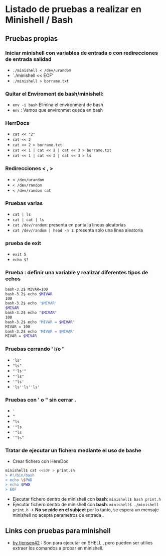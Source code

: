 # Listado de pruebas a realizar en Minishell / Bash

## Pruebas propias 

### Iniciar minishell con variables de entrada o con redirecciones de entrada salidad

- `./minishell < /dev/urandom`
- `./minishell << EOF'
- `./minishell > borrame.txt`

### Quitar el Enviroment de bash/minishell:

- `env -i bash`   Elimina el environment de bash
- `env`		: Vamos que environmet queda en bash

### HerrDocs

- `cat << "2"`
- `cat << 2`
- `cat << 2 > borrame.txt`
- `cat << 1 | cat << 2 | cat << 3 > borrame.txt`
- `cat << 1 | cat << 2 | cat << 3 > ls`

### Redirecciones < ,  >
- `< /dev/urandom`
- `< /dev/random`
- `< /dev/random cat`

### Pruebas varias
- `cat | ls`
- `cat | cat | ls`
- `cat /dev/random`: presenta en pantalla lineas aleatorias
- `cat /dev/random | head -n 1`:  presenta solo una línea aleatoria

### prueba de exit
	
- `exit 5`
- `echo $?`

### Prueba : definir una variable y realizar diferentes tipos de echos

```sh
bash-3.2$ MIVAR=100
bash-3.2$ echo $MIVAR
100
bash-3.2$ echo '$MIVAR'
$MIVAR
bash-3.2$ echo "$MIVAR"
100
bash-3.2$ echo "MIVAR = $MIVAR"
MIVAR = 100
bash-3.2$ echo 'MIVAR = $MIVAR'
MIVAR = $MIVAR
```

### Pruebas cerrando ' i/o "

- `'ls'`
- `"ls"`
- `"'ls'"`
- `"'ls"`
- `'"ls'`
- `'ls''ls''ls'`

### Pruebas con ' o " sin cerrar .

- `'`
- `"`
- `"ls`
- `'"ls`
- `'"ls`
- `'"ls"`

### Tratar de ejecutar un fichero mediante el uso de bashe 

- Crear fichero con HereDoc

```sh
minishell$ cat <<EOF > print.sh
> #!/bin/bash
> echo \$PWD
> echo $PWD
> EOF
```

- Ejecutar fichero dentro de minishell con **bash**: `minishell$ bash print.h`
- Ejecutar fichero dentro de minishell con **bash**: `minishell$ ./minishell  print.h` -> **No se pide en el subject** por lo tanto, se espera un mensaje minishell no acepta parametros de entrada .


## Links con pruebas para minishell

- [by tjensen42](https://github.com/tjensen42/42-minishell) : Son para ejecutar en SHELL , pero pueden ser utilies extraer los comandos a probar en minishell.
